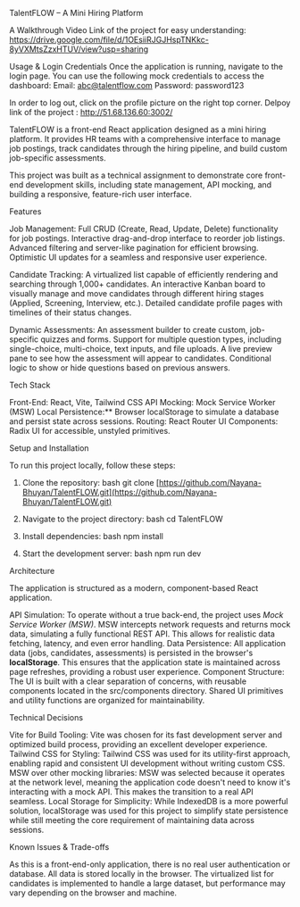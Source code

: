 TalentFLOW – A Mini Hiring Platform

A Walkthrough Video Link of the project for easy understanding:
https://drive.google.com/file/d/1OEsiiRJGJHspTNKkc-8yVXMtsZzxHTUV/view?usp=sharing




Usage & Login Credentials
Once the application is running, navigate to the login page. You can use the following mock credentials to access the dashboard:
Email: abc@talentflow.com
Password: password123

In order to log out, click on the profile picture on the right top corner.
Delpoy link of the project : http://51.68.136.60:3002/





TalentFLOW is a front-end React application designed as a mini hiring platform. It provides HR teams with a comprehensive interface to manage job postings, track candidates through the hiring pipeline, and build custom job-specific assessments.

This project was built as a technical assignment to demonstrate core front-end development skills, including state management, API mocking, and building a responsive, feature-rich user interface.





Features

Job Management:
    Full CRUD (Create, Read, Update, Delete) functionality for job postings.
    Interactive drag-and-drop interface to reorder job listings.
    Advanced filtering and server-like pagination for efficient browsing.
    Optimistic UI updates for a seamless and responsive user experience.

Candidate Tracking:
    A virtualized list capable of efficiently rendering and searching through 1,000+ candidates.
    An interactive Kanban board to visually manage and move candidates through different hiring stages (Applied, Screening, Interview, etc.).
    Detailed candidate profile pages with timelines of their status changes.

Dynamic Assessments:
    An assessment builder to create custom, job-specific quizzes and forms.
    Support for multiple question types, including single-choice, multi-choice, text inputs, and file uploads.
    A live preview pane to see how the assessment will appear to candidates.
    Conditional logic to show or hide questions based on previous answers.





Tech Stack

Front-End: React, Vite, Tailwind CSS
API Mocking: Mock Service Worker (MSW)
Local Persistence:** Browser localStorage to simulate a database and persist state across sessions.
Routing: React Router
UI Components: Radix UI for accessible, unstyled primitives.





Setup and Installation

To run this project locally, follow these steps:

1.  Clone the repository:
    bash
    git clone [https://github.com/Nayana-Bhuyan/TalentFLOW.git](https://github.com/Nayana-Bhuyan/TalentFLOW.git)
    
2.  Navigate to the project directory:
    bash
    cd TalentFLOW
    
3.  Install dependencies:
    bash
    npm install
    
4.  Start the development server:
    bash
    npm run dev





Architecture

The application is structured as a modern, component-based React application.

API Simulation: To operate without a true back-end, the project uses *Mock Service Worker (MSW)*. MSW intercepts network requests and returns mock data, simulating a fully functional REST API. This allows for realistic data fetching, latency, and even error handling.
Data Persistence: All application data (jobs, candidates, assessments) is persisted in the browser's **localStorage**. This ensures that the application state is maintained across page refreshes, providing a robust user experience.
Component Structure: The UI is built with a clear separation of concerns, with reusable components located in the src/components directory. Shared UI primitives and utility functions are organized for maintainability.





Technical Decisions

Vite for Build Tooling: Vite was chosen for its fast development server and optimized build process, providing an excellent developer experience.
Tailwind CSS for Styling: Tailwind CSS was used for its utility-first approach, enabling rapid and consistent UI development without writing custom CSS.
MSW over other mocking libraries: MSW was selected because it operates at the network level, meaning the application code doesn't need to know it's interacting with a mock API. This makes the transition to a real API seamless.
Local Storage for Simplicity: While IndexedDB is a more powerful solution, localStorage was used for this project to simplify state persistence while still meeting the core requirement of maintaining data across sessions.





Known Issues & Trade-offs

As this is a front-end-only application, there is no real user authentication or database. All data is stored locally in the browser.
The virtualized list for candidates is implemented to handle a large dataset, but performance may vary depending on the browser and machine.
